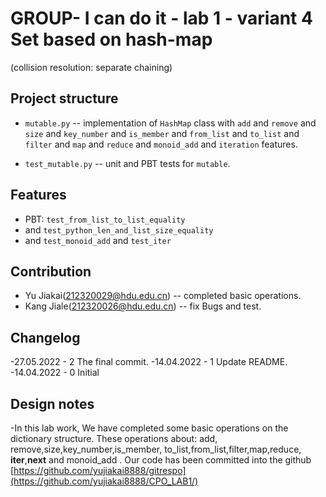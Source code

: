 # GROUP- I can do it - lab 1 - variant 4  Set based on hash-map
(collision resolution: separate chaining)

## Project structure

- `mutable.py` -- implementation of `HashMap` class with `add` and `remove` and
   `size` and `key_number` and `is_member` and
   `from_list` and `to_list` and `filter` and
   `map` and `reduce` and `monoid_add` and `iteration` features.

- `test_mutable.py` -- unit and PBT tests for `mutable`.

## Features

- PBT: `test_from_list_to_list_equality`
- and  `test_python_len_and_list_size_equality`
- and `test_monoid_add` and `test_iter`

## Contribution

- Yu Jiakai(212320029@hdu.edu.cn) -- completed  basic operations.
- Kang Jiale(212320026@hdu.edu.cn) -- fix Bugs and test.

## Changelog

-27.05.2022 - 2
        The final commit.
-14.04.2022 - 1
        Update README.
-14.04.2022 - 0
        Initial

## Design notes

-In this lab work, We have completed some basic operations on the dictionary structure.
 These operations about: add, remove,size,key_number,is_member, to_list,from_list,filter,map,reduce,
 __iter__,__next__ and monoid_add .
 Our code has been committed into the github [https://github.com/yujiakai8888/gitrespo](https://github.com/yujiakai8888/CPO_LAB1/)

